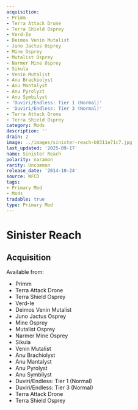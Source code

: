 ```yaml
---
acquisition:
- Primm
- Terra Attack Drone
- Terra Shield Osprey
- Verd-Ie
- Deimos Venin Mutalist
- Juno Jactus Osprey
- Mine Osprey
- Mutalist Osprey
- Narmer Mine Osprey
- Sikula
- Venin Mutalist
- Anu Brachiolyst
- Anu Mantalyst
- Anu Pyrolyst
- Anu Symbilyst
- 'Duviri/Endless: Tier 1 (Normal)'
- 'Duviri/Endless: Tier 3 (Normal)'
- Terra Attack Drone
- Terra Shield Osprey
category: Mods
description: ''
drain: 2
image: ../images/sinister-reach-b0311e71c7.jpg
last_updated: '2025-09-17'
name: Sinister Reach
polarity: naramon
rarity: Uncommon
release_date: '2014-10-24'
source: WFCD
tags:
- Primary Mod
- Mods
tradable: true
type: Primary Mod
---
```


# Sinister Reach

## Acquisition

Available from:
- Primm
- Terra Attack Drone
- Terra Shield Osprey
- Verd-Ie
- Deimos Venin Mutalist
- Juno Jactus Osprey
- Mine Osprey
- Mutalist Osprey
- Narmer Mine Osprey
- Sikula
- Venin Mutalist
- Anu Brachiolyst
- Anu Mantalyst
- Anu Pyrolyst
- Anu Symbilyst
- Duviri/Endless: Tier 1 (Normal)
- Duviri/Endless: Tier 3 (Normal)
- Terra Attack Drone
- Terra Shield Osprey

